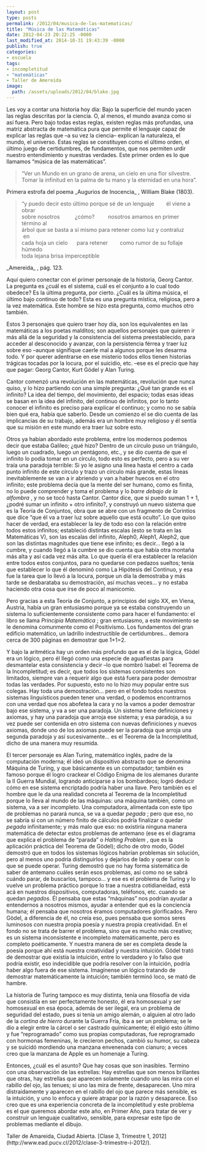 ```yaml
---
layout: post
type: posts
permalink: /2012/04/musica-de-las-matematicas/
title: "Música de las Matemáticas"
date: 2012-04-23 20:22:25 -0000
last_modified_at: 2014-10-31 19:43:39 -0000
publish: true
categories:
- escuela
tags:
- incompletitud
- "matemáticas"
- Taller de Amereida
image: 
  path: /assets/uploads/2012/04/blake.jpg
---
```

Les voy a contar una historia hoy día: Bajo la superficie del mundo yacen las reglas descritas por la ciencia. O, al menos, el mundo avanza como si así fuera. Pero bajo todas estas reglas, existen reglas más profundas, una matriz abstracta de matemática pura que permite el lenguaje capaz de explicar las reglas que –a su vez la ciencia– explican la naturaleza, el mundo, el universo. Estas reglas se constituyen como el último orden, el último juego de certidumbres, de fundamentos, que nos permiten urdir nuestro entendimiento y nuestras verdades. Este primer orden es lo que llamamos “música de las matemáticas”.

> “Ver un Mundo en un grano de arena, un cielo en una flor silvestre. Tomar la infinitud en la palma de tu mano y la eternidad en una hora”.  

<p class='caption right'>Primera estrofa del poema _Augurios de Inocencia_ , William Blake (1803).</p>

>   “y puedo decir esto último porque sé de un lenguaje        él viene a obrar  
>    sobre nosotros          ¿cómo?         nosotros amamos en primer término al  
>    árbol que se basta a sí mismo para retener como luz y contraluz          en  
>    cada hoja un cielo      para retener        como rumor de su follaje húmedo  
>    toda lejana brisa imperceptible
>

<p class='caption right'>_Amereida_ , pág. 123.</p>

Aquí quiero conectar con el primer personaje de la historia, Georg Cantor. La pregunta es ¿cuál es el sistema, cuál es el conjunto a lo cual todo obedece? Es la última pregunta, por cierto. ¿Cuál es la última música, el último bajo continuo de todo? Esta es una pregunta mística, religiosa, pero a la vez matemática. Este hombre se hizo esta pregunta, como muchos otro también.

Estos 3 personajes que quiero traer hoy día, son los equivalentes en las matemáticas a los poetas malditos; son aquellos personajes que quieren ir más allá de la seguridad y la consistencia del sistema preestablecido, para acceder al desconocido y avanzar, con la persistencia férrea y traer luz sobre eso –aunque signifique caerle mal a algunos porque les desarma todo. Y por querer adentrarse en ese misterio todos ellos tienen historias trágicas tocadas por la locura, por el suicidio, etc. –ese es el precio que hay que pagar: Georg Cantor, Kurt Gödel y Alan Turing.

Cantor comenzó una revolución en las matemáticas, revolución que nunca quiso, y lo hizo partiendo con una simple pregunta: ¿Qué tan grande es el infinito? La idea del tiempo, del movimiento, del espacio; todas esas ideas se basan en la idea del infinito, del continuo de infinitos, por lo tanto conocer el infinito es preciso para explicar el continuo; y como no se sabía bien qué era, había que saberlo. Desde un comienzo el se dio cuenta de las implicancias de su trabajo, además era un hombre muy religioso y él sentía que su misión en este mundo era traer luz sobre esto.

Otros ya habían abordado este problema, entre los modernos podemos decir que estaba Galileo; ¿qué hizo? Dentro de un círculo puso un triángulo, luego un cuadrado, luego un pentágono, etc., y se dio cuenta de que el infinito lo podía tomar en un círculo, todo esto es perfecto, pero a su ver traía una paradoja terrible: Si yo le asigno una línea hasta el centro a cada punto infinito de este círculo y trazo un círculo más grande, estas líneas inevitablemente se van a ir abriendo y van a haber huecos en el otro infinito; este problema decía que la mente del ser humano, como es finita, no lo puede comprender y toma el problema y lo _barre debajo de la alfombra_ , y no se tocó hasta Cantor. Cantor dice, que si puedo suman 1 + 1, ¿podré sumar un infinito + otro infinito?, y construyó un nuevo sistema que es la Teoría de Conjuntos, obra que se abre con un fragmento de Corintios que dice “que él va a traer luz sobre aquello que está oculto”. Lo que quiso hacer de verdad, era establecer la ley de todo eso con la relación entre todos estos infinitos; estableció distintas escalas (esto se trata en las Matemáticas V), son las escalas del infinito, Aleph0, Aleph1, Aleph2, que son las distintas magnitudes que tiene ese infinito; es decir… llegó a la cumbre, y cuando llegó a la cumbre se dio cuenta que había otra montaña más alta y así cada vez más alta. Lo que quería él era establecer la relación entre todos estos conjuntos, para no quedarse con pedazos sueltos; tenía que establecer lo que él denominó como La Hipótesis del Continuo, y esa fue la tarea que lo llevó a la locura, porque un día la demostraba y más tarde se desbarataba su demostración, así muchas veces… y no estaba haciendo otra cosa que irse de poco al manicomio.

Pero gracias a esta Teoría de Conjunto, a principios del siglo XX, en Viena, Austria, había un gran entusiasmo porque ya se estaba construyendo un sistema lo suficientemente consistente como para hacer el fundamento: el libro se llama  _Principia Matemática_ ; gran entusiasmo, a este movimiento se le denomina comunmente como el Positivismo. Los fundamentos del gran edificio matemático, un ladrillo indestructible de certidumbres… demora cerca de 300 páginas en demostrar que 1+1=2.

Y bajo la aritmética hay un orden más profundo que es el de la lógica, Gödel era un lógico, pero él llegó como una especie de aguafiestas para desmantelar esta consistencia y decir –lo que nombró Isabel: el Teorema de la Incompletitud; es decir, que todos los sistemas consistentes son limitados, siempre van a requerir algo que está fuera para poder demostrar todas las verdades. Por supuesto, esto no lo hizo muy popular entre sus colegas. Hay toda una demostración… pero en el fondo todos nuestros sistemas linguísticos pueden tener una verdad, o podemos encontrarnos con una verdad que nos abofetea la cara y no la vamos a poder demostrar bajo ese sistema, y va a ser una paradoja. Un sistema tiene definiciones y axiomas, y hay una paradoja que arroja ese sistema; y esa paradoja, a su vez puede ser contenida en otro sistema con nuevas definiciones y nuevos axiomas, donde uno de los axiomas puede ser la paradoja que arroja una segunda paradoja y así sucesivamente… es el Teorema de la Incompletitud, dicho de una manera muy resumida.

El tercer personaje es Alan Turing, matemático inglés, padre de la computación moderna; él ideó un dispositivo abstracto que se denomina Máquina de Turing, y que básicamente es un computador; también es famoso porque él logro crackear el Código Enigma de los alemanes durante la II Guerra Mundial, logrando anticiparse a los bombardeos; logró deducir cómo en ese sistema encriptado podría haber una llave. Pero también es el hombre que le da una realidad concreta al Teorema de la Incompletitud porque lo lleva al mundo de las máquinas: una máquina también, como un sistema, va a ser incompleto. Una computadora, alimentada con este tipo de problemas no parará nunca, se va a quedar _pegada_ ; pero que eso, no se sabría si con un número finito de cálculos podría finalizar o quedar _pegada_ infinitamente; y más malo que eso: no existiría ninguna manera matemática de detectar estos problemas de antemano (ese es el diagrama que explica el problema de “parada” o _Halting Problem_ , que es la aplicación práctica del Teorema de Gödel); dicho de otro modo, Gödel demostró que en todos los sistemas lógicos habrían problemas sin solución, pero al menos uno podría distinguirlos y dejarlos de lado y operar con lo que se puede operar. Turing demostró que no hay forma sistemática de saber de antemano cuáles serán esos problemas, así como no se sabrá cuándo parar, de buscarlos, tampoco… y ese es el problema de Turing y lo vuelve un problema práctico porque lo trae a nuestra cotidianeidad, está acá en nuestros dispositivos, computadoras, teléfonos, etc. cuando se quedan _pegados_. Él pensaba que estas “máquinas” nos podrían ayudar a entendernos a nosotros mismos, ayudar a entender qué es la conciencia humana; él pensaba que nosotros éramos computadores glorificados. Pero Gödel, a diferencia de él, no creía eso, pues pensaba que somos seres luminosos con nuestra propia poesía y nuestra propia creatividad. En el fondo no se trata de barrer el problema, sino que es mucho más creativo; es un sistema inconsistente e incompleto matemáticamente, pero es completo poéticamente. Y nuestra manera de ser es completa desde la poesía porque ahí está nuestra creatividad y nuestra intuición. Gödel trató de demostrar que existía la intuición, entre lo verdadero y lo falso que podría existir, eso indecidible que podría resolver con la intuición, podría haber algo fuera de ese sistema. Imagínense un lógico tratando de demostrar matemáticamente la intuición; también terminó loco, se mató de hambre.

La historia de Turing tampoco es muy distinta, tenía una filosofía de vida que consistía en ser perfectamente honesto, él era homosexual y ser homosexual en esa época, además de ser ilegal, era un problema de seguridad del estado, pues si tenía un amigo alemán, o alguien al otro lado de la _cortina de hierro_ durante la Guerra Fría, iba a ser un problema; se le dio a elegir entre la cárcel o ser castrado químicamente; él eligió esto último y fue “reprogramado” como sus propias computadoras, fue reprogramado con hormonas femeninas, le crecieron pechos, cambió su humor, su cabeza y se suicidó mordiendo una manzana envenenada con cianuro; a veces creo que la manzana de Apple es un homenaje a Turing.

Entonces, ¿cuál es el asunto? Que hay cosas que son inasibles. Termino con una observación de las estrellas: Hay estrellas que son menos brillantes que otras, hay estrellas que aparecen solamente cuando uno las mira con el rabillo del ojo, las tenues; si uno las mira de frente, desaparecen. Uno mira distraidamente y aparecen en el rabillo del ojo que parece más sensible, es la intuición, y uno lo enfoca y quiere atrapar por la razón y desaparece. Eso creo que es una experiencia concreta de la incompletitud y este problema es el que queremos abordar este año, en Primer Año, para tratar de ver y construir un lenguaje cualitativo, sensible, para expresar este tipo de problemas mediante el dibujo.

<p class='caption right'>Taller de Amareida, Ciudad Abierta. [Clase 3, Trimestre 1, 2012](http://www.ead.pucv.cl/2012/clase-3-trimestre-i-2012/).<p>
